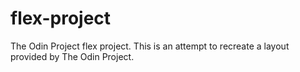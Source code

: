 # flex-project
The Odin Project flex project.
This is an attempt to recreate a layout provided by The Odin Project.
